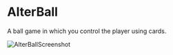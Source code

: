 # AlterBall
A ball game in which you control the player using cards.

![AlterBallScreenshot](https://github.com/[shia5347]/[AlterBall]/blob/[main]/image.png?raw=true)
